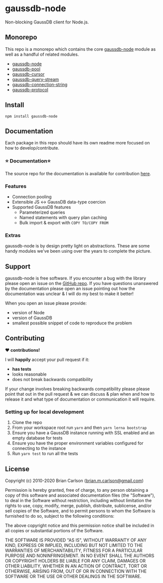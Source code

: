# gaussdb-node

<!-- TODO: 打包后再恢复 -->
<!-- ![Build Status](https://github.com/HuaweiCloudDeveloper/gaussdb-node/actions/workflows/ci.yml/badge.svg)
<span class="badge-npmversion"><a href="https://npmjs.org/package/gaussdb" title="View this project on NPM"><img src="https://img.shields.io/npm/v/gaussdb.svg" alt="NPM version" /></a></span>
<span class="badge-npmdownloads"><a href="https://npmjs.org/package/gaussdb" title="View this project on NPM"><img src="https://img.shields.io/npm/dm/gaussdb.svg" alt="NPM downloads" /></a></span> -->

Non-blocking GaussDB client for Node.js.

## Monorepo

This repo is a monorepo which contains the core [gaussdb-node](https://github.com/HuaweiCloudDeveloper/gaussdb-node/tree/master/packages/gaussdb-node) module as well as a handful of related modules.

- [gaussdb-node](https://github.com/HuaweiCloudDeveloper/gaussdb-node/tree/master/packages/gaussdb-node)
- [gaussdb-pool](https://github.com/HuaweiCloudDeveloper/gaussdb-node/tree/master/packages/gaussdb-pool)
- [gaussdb-cursor](https://github.com/HuaweiCloudDeveloper/gaussdb-node/tree/master/packages/gaussdb-cursor)
- [gaussdb-query-stream](https://github.com/HuaweiCloudDeveloper/gaussdb-node/tree/master/packages/gaussdb-query-stream)
- [gaussdb-connection-string](https://github.com/HuaweiCloudDeveloper/gaussdb-node/tree/master/packages/gaussdb-connection-string)
- [gaussdb-protocol](https://github.com/HuaweiCloudDeveloper/gaussdb-node/tree/master/packages/gaussdb-protocol)

## Install

```
npm install gaussdb-node
```

## Documentation

Each package in this repo should have its own readme more focused on how to develop/contribute. 
<!-- TODO: 构建文档后恢复 -->
<!-- For overall documentation on the project and the related modules managed by this repo please see: -->

### :star: Documentation:star:

The source repo for the documentation is available for contribution [here](https://github.com/HuaweiCloudDeveloper/gaussdb-node/tree/master/docs).

### Features

- Connection pooling
- Extensible JS ↔ GaussDB data-type coercion
- Supported GaussDB features
  - Parameterized queries
  - Named statements with query plan caching
  - Bulk import & export with `COPY TO/COPY FROM`

### Extras

gaussdb-node is by design pretty light on abstractions. These are some handy modules we've been using over the years to complete the picture.
<!-- TODO: 构建后恢复 -->
<!-- The entire list can be found on our [wiki](https://github.com/HuaweiCloudDeveloper/gaussdb-node/wiki/Extras). -->

## Support

gaussdb-node is free software. If you encounter a bug with the library please open an issue on the [GitHub repo](https://github.com/HuaweiCloudDeveloper/gaussdb-node). If you have questions unanswered by the documentation please open an issue pointing out how the documentation was unclear & I will do my best to make it better!

When you open an issue please provide:

- version of Node
- version of GaussDB
- smallest possible snippet of code to reproduce the problem


## Contributing

**:heart: contributions!**

I will **happily** accept your pull request if it:

- **has tests**
- looks reasonable
- does not break backwards compatibility

If your change involves breaking backwards compatibility please please point that out in the pull request & we can discuss & plan when and how to release it and what type of documentation or communication it will require.

### Setting up for local development

1. Clone the repo
2. From your workspace root run `yarn` and then `yarn lerna bootstrap`
3. Ensure you have a GaussDB instance running with SSL enabled and an empty database for tests
4. Ensure you have the proper environment variables configured for connecting to the instance
5. Run `yarn test` to run all the tests

## License

Copyright (c) 2010-2020 Brian Carlson (brian.m.carlson@gmail.com)

Permission is hereby granted, free of charge, to any person obtaining a copy
of this software and associated documentation files (the "Software"), to deal
in the Software without restriction, including without limitation the rights
to use, copy, modify, merge, publish, distribute, sublicense, and/or sell
copies of the Software, and to permit persons to whom the Software is
furnished to do so, subject to the following conditions:

The above copyright notice and this permission notice shall be included in
all copies or substantial portions of the Software.

THE SOFTWARE IS PROVIDED "AS IS", WITHOUT WARRANTY OF ANY KIND, EXPRESS OR
IMPLIED, INCLUDING BUT NOT LIMITED TO THE WARRANTIES OF MERCHANTABILITY,
FITNESS FOR A PARTICULAR PURPOSE AND NONINFRINGEMENT. IN NO EVENT SHALL THE
AUTHORS OR COPYRIGHT HOLDERS BE LIABLE FOR ANY CLAIM, DAMAGES OR OTHER
LIABILITY, WHETHER IN AN ACTION OF CONTRACT, TORT OR OTHERWISE, ARISING FROM,
OUT OF OR IN CONNECTION WITH THE SOFTWARE OR THE USE OR OTHER DEALINGS IN
THE SOFTWARE.
